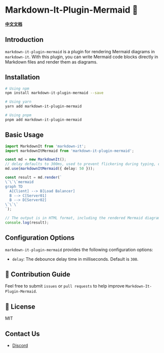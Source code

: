 # Markdown-It-Plugin-Mermaid 🚀

**[中文文档](https://github.com/JsonLee12138/hook-fetch/blob/main/README.md)**

## Introduction

`markdown-it-plugin-mermaid` is a plugin for rendering Mermaid diagrams in `markdown-it`. With this plugin, you can write Mermaid code blocks directly in Markdown files and render them as diagrams.

## Installation

```bash
# Using npm
npm install markdown-it-plugin-mermaid --save

# Using yarn
yarn add markdown-it-plugin-mermaid

# Using pnpm
pnpm add markdown-it-plugin-mermaid
```

## Basic Usage

```typescript
import MarkdownIt from 'markdown-it';
import markdownItMermaid from 'markdown-it-plugin-mermaid';

const md = new MarkdownIt();
// delay defaults to 300ms, used to prevent flickering during typing, optional
md.use(markdownItMermaid({ delay: 50 }));

const result = md.render(`
\`\`\`mermaid
graph TD
  A[Client] --> B[Load Balancer]
  B --> C[Server01]
  B --> D[Server02]
\`\`\`
`);

// The output is in HTML format, including the rendered Mermaid diagram
console.log(result);
```

## Configuration Options

`markdown-it-plugin-mermaid` provides the following configuration options:

- `delay`: The debounce delay time in milliseconds. Default is `300`.

## 📝 Contribution Guide
Feel free to submit `issues` or `pull requests` to help improve `Markdown-It-Plugin-Mermaid`.

## 📄 License

MIT

## Contact Us

- [Discord](https://discord.gg/Ah55KD5d)
